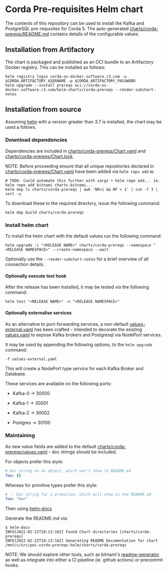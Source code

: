 # Corda Pre-requisites Helm chart

The contents of this repository can be used to install the Kafka and PostgreSQL pre-requisites for Corda 5.
The auto-generated [charts/corda-prereqs/README.md](README.md) contains details of the configurable values.

## Installation from Artifactory

The chart is packaged and published as an OCI bundle to an Artifactory Docker registry. This can be installed as follows:

```shell
helm registry login corda-os-docker.software.r3.com -u $CORDA_ARTIFACTORY_USERNAME -p $CORDA_ARTIFACTORY_PASSWORD 
helm upgrade --install prereqs oci://corda-os-docker.software.r3.com/helm-charts/corda-prereqs --render-subchart-notes 
```

## Installation from source

Assuming [helm](https://helm.sh/) with a version greater than 3.7 is installed, the chart may be used a follows.

### Download dependencies

Dependencies are included in [charts/corda-prereqs/Chart.yaml](Chart.yaml) and [charts/corda-prereqs/Chart.lock](Chart.lock).

NOTE: Before proceeding ensure that all unique repositories declared in [charts/corda-prereqs/Chart.yaml](Chart.yaml) 
have been added via `helm repo add`
ie.
```shell
# TODO: Could automate this further with xargs + helm repo add... ie. helm repo add bitnami charts.bitnami...
helm dep ls charts/corda-prereqs | awk 'NR>1 && NF > 1' | cut -f 3 | sort -u
```

To download these to the required directory, issue the following command:

```shell
helm dep build charts/corda-prereqs
```

### Install helm chart

To install the helm chart with the default values run the following command:
```shell
helm upgrade -i "<RELEASE NAME>" charts/corda-prereqs --namespace "<RELEASE NAMESPACE>" --create-namespace --wait
```

Optionally use the `--render-subchart-notes` for a brief overview of all connection details.

#### Optionally execute test hook

After the release has been installed, it may be tested via the following command:

```shell
helm test "<RELEASE NAME>" -n "<RELEASE NAMESPACE>"
```

#### Optionally externalise services

As an alternative to port-forwarding services, a non-default [values-external.yaml](values-external.yaml)
has been crafted - intended to decorate the existing [values.yaml](values.yaml) to expose Kafka brokers
and Postgresql via NodePort services.

It may be used by appending the following options, to the `helm upgrade` command:

```shell
-f values-external.yaml
```

This will create a NodePort type service for each Kafka Broker and Database.

These services are available on the following ports:

- Kafka-0 -> 30000
- Kafka-1 -> 30001
- Kafka-2 -> 30002


- Postgres -> 30100

### Maintaining

As new value fields are added to the default [charts/corda-prereqs/values.yaml](values.yaml) - doc strings should be included.

For objects prefer this style:
```yaml
# Doc string on an object, which won't show in README.md
foo: {}
```

Whereas for primitive types prefer this style:
```yaml
# -- Doc string for a primitive, which will show in the README.md
foo: "bar"
```

Then using [helm-docs](https://github.com/norwoodj/helm-docs)

Generate the README.md via:

```shell
$ helm-docs
INFO[2022-02-22T18:13:16Z] Found Chart directories [charts/corda-prereqs]
INFO[2022-02-22T18:13:16Z] Generating README Documentation for chart /mnt/c/src/poc-corda-prereqs-helm/charts/corda-prereqs
```

NOTE:
We should explore other tools, such as bitnami's [readme-generator](https://github.com/bitnami-labs/readme-generator-for-helm) as well as integrate into either
a CI pipeline (ie. github actions) or precommit hooks.
